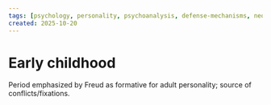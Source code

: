 ```yaml
---
tags: [psychology, personality, psychoanalysis, defense-mechanisms, neo-freudians, social-cognitive, traits, big-five, assessment, mbti]
created: 2025-10-20
---
```

# Early childhood

Period emphasized by Freud as formative for adult personality; source of conflicts/fixations.
